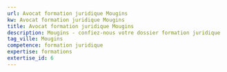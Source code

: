 ```yaml
---
url: Avocat formation juridique Mougins
kw: Avocat formation juridique Mougins
title: Avocat formation juridique Mougins
description: Mougins - confiez-nous votre dossier formation juridique
tag_ville: Mougins
competence: formation juridique
expertise: formations
extertise_id: 6
---
```

